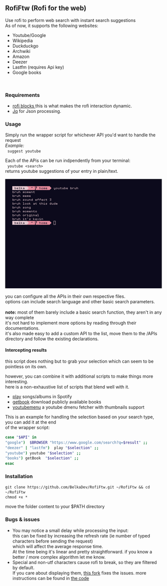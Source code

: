 ## RofiFtw (Rofi for the web)

Use rofi to perform web search with instant search suggestions  </br>
As of now, it supports the following websites:</br>
* Youtube/Google 
* Wikipedia
* Duckduckgo
* Archwiki
* Amazon
* Deezer
* Lastfm (requires Api key)
* Google books
</br>

### Requirements
* [rofi blocks ](https://github.com/OmarCastro/rofi-blocks)
 this is what makes the rofi interaction dynamic.
* [Jq](https://github.com/stedolan/jq) for Json processing.

### Usage
Simply run the wrapper script for whichever API you'd want to handle the request </br>
<i>Example:</i> </br>
` suggest youtube`  </br>


Each of the APis can be run indpendently from your terminal: </br>
` youtube <search>`  </br> 
returns youtube suggestions of your entry in plain/text.  </br></br>
 ![scrot](https://raw.githubusercontent.com/BelkaDev/Rofiftw/master/src/scrot)</br>

you can configure all the APIs in their own respective files. </br>
options can include search language and other basic search parameters. </br> </br>
<b>note:</b> most of them barely include a basic search function, they aren't in any way complete </br>
it's not hard to implement more options by reading through their documentations. </br>
it's also made easy to add a custom API to the list, move them to the /APIs directory and follow the existing declarations.
#### Intercepting results
this script does nothing but to grab your selection which can seem to be pointless on its own. </br>

however, you can combine it with additional scripts to make things more interesting.</br> here is a non-exhaustive list of scripts that blend well with it.

* [play](https://github.com/BelkaDev/Mustream) songs/albums in Spotify
* [getbook](https://github.com/BelkaDev/scropts/blob/master/getBook) download publicly available books
* [youtubemenu](https://github.com/BelkaDev/scropts/blob/master/youtube) a youtube dmenu fetcher with thumbnails support

This is an example for handling the selection based on your search type, you can add it at the end </br>
of the wrapper script:

``` Bash
case "$API" in 
"google")  $BROWSER "https://www.google.com/search?q=$result" ;; 
"deezer" | "lastfm")  play "$selection" ;; 
"youtube") youtube "$selection" ;;
"books") getBook  "$selection" ;; 
esac
```

### Installation
```
git clone https://github.com/BelkaDev/RofiFtw.git ~/RofiFtw && cd ~/RofiFtw
chmod +x *
```
move the folder content to your $PATH directory

### Bugs & issues
* You may notice a small delay while processing the input:</br>
this can be fixed by increasing the refresh rate (ie number of typed characters before sending the request) </br> which will affect the average response time.</br>
At the time being it's linear and pretty straightforward.
if you know a better / more complex algorithm let me know.
* Special and non-utf characters cause rofi to break, so they are filtered by default. </br>
If you care about displaying them, [this fork](https://github.com/fogine/rofi-blocks/tree/fix-%233-wide-unicode) fixes the issues.
more instructions can be found in [the code](https://github.com/BelkaDev/RofiFtw/blob/master/handler)</br>


